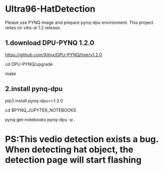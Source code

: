 # Ultra96-HatDetection
Please use PYNQ image and prepare pynq-dpu environment.
This project relies on vitis-ai 1.2 release.

## 1.download DPU-PYNQ 1.2.0 
  https://github.com/Xilinx/DPU-PYNQ/tree/v1.2.0
  
  cd DPU-PYNQ/upgrade
  
  make
  
## 2.install pynq-dpu
  pip3 install pynq-dpu==1.2.0
  
  cd $PYNQ_JUPYTER_NOTEBOOKS
  
  pynq get-notebooks pynq-dpu -p .

# PS:This vedio detection exists a bug. When detecting hat object, the detection page will start flashing
